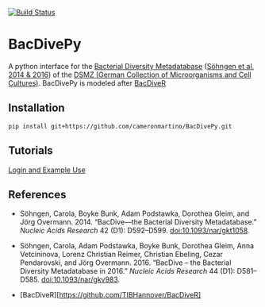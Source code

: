 [![Build Status](https://travis-ci.org/cameronmartino/BacDivePy.svg?branch=master)](https://travis-ci.org/cameronmartino/BacDivePy)


# BacDivePy

A python interface for the [Bacterial Diversity Metadatabase][BD] ([Söhngen et al. 2014 & 2016](#references)) of the [DSMZ (German Collection of Microorganisms and Cell Cultures)][DMSZ]. BacDivePy is modeled after [BacDiveR](https://github.com/TIBHannover/BacDiveR)

[BD]: https://bacdive.dsmz.de/
[DMSZ]: https://www.dsmz.de/about-us.html
[reg]: https://bacdive.dsmz.de/api/bacdive/registration/register/

## Installation

    pip install git+https://github.com/cameronmartino/BacDivePy.git

## Tutorials

[Login and Example Use](https://github.com/cameronmartino/BacDivePy/Doc/Searching_with_BacDivePy.ipynb)

## References

- Söhngen, Carola, Boyke Bunk, Adam Podstawka, Dorothea Gleim, and Jörg
Overmann. 2014. “BacDive—the Bacterial Diversity Metadatabase.” *Nucleic
Acids Research* 42 (D1): D592–D599.
[doi:10.1093/nar/gkt1058](https://doi.org/10.1093/nar/gkt1058).

- Söhngen, Carola, Adam Podstawka, Boyke Bunk, Dorothea Gleim, Anna
Vetcininova, Lorenz Christian Reimer, Christian Ebeling, Cezar
Pendarovski, and Jörg Overmann. 2016. “BacDive – the Bacterial Diversity
Metadatabase in 2016.” *Nucleic Acids Research* 44 (D1): D581–D585.
[doi:10.1093/nar/gkv983](https://doi.org/10.1093/nar/gkv983).

- [BacDiveR][https://github.com/TIBHannover/BacDiveR]
